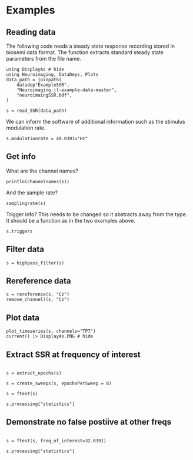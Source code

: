 # Examples

## Reading data

The following code reads a steady state response recording stored in biosemi data format.
The function extracts standard steady state parameters from the file name.

```@example fileread
using DisplayAs # hide
using Neuroimaging, DataDeps, Plots
data_path = joinpath(
    datadep"ExampleSSR",
    "Neuroimaging.jl-example-data-master",
    "neuroimaingSSR.bdf",
)

s = read_SSR(data_path)
```

We can inform the software of additional information such as the stimulus modulation rate.

```@example fileread
s.modulationrate = 40.0391u"Hz"
```

## Get info

What are the channel names?

```@example fileread
println(channelnames(s))
```

And the sample rate?

```@example fileread
samplingrate(s)
```

Trigger info?
This needs to be changed so it abstracts away from the type.
It should be a function as in the two examples above.

```@example fileread
s.triggers
```

## Filter data

```@example fileread
s = highpass_filter(s)
```

## Rereference data

```@example fileread
s = rereference(s, "Cz")
remove_channel!(s, "Cz")
```

## Plot data

```@example fileread
plot_timeseries(s, channels="TP7")
current() |> DisplayAs.PNG # hide
```


## Extract SSR at frequency of interest

```@example fileread

s = extract_epochs(s)

s = create_sweeps(s, epochsPerSweep = 8)

s = ftest(s)

s.processing["statistics"]

```

## Demonstrate no false postiive at other freqs

```@example fileread

s = ftest(s, freq_of_interest=32.0391)

s.processing["statistics"]
```